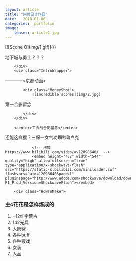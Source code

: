 ```yaml
---
layout: article 
title: "网页设计作品"
date:   2018-01-06
categories:  portfolio
image:
    teaser: article1.jpg
---
```



<body>
		<div class="Header">
			[![Scone O](img/1.gif)](/)

地下城与勇士？？？

		</div>
		<div class="IntroWrapper">

————<京都动画>

			<div class="MoneyShot">
				![Incredible scones](img/2.jpg)

第一合影留念

			</div>
		</div>

		<center>工会战合影留念</center>

还能这样猴？三保一女气功瞬秒暗卢克

				<!-- 根據 https://www.bilibili.com/video/av12098640/  -->
				<embed height="452" width="544" quality="high" allowfullscreen="true" type="application/x-shockwave-flash" src="https://static-s.bilibili.com/miniloader.swf" flashvars="aid=12098640&page=1" pluginspage="http://www.adobe.com/shockwave/download/download.cgi?P1_Prod_Version=ShockwaveFlash"></embed>

		<div class="HowToMake">

### 主c花花是怎样炼成的

1.  +12红字荒古
2.  142光兵
3.  大奶爸
4.  各种buff
5.  各种猴戏
6.  女装
7.  人品
		</div>
	<style type="text/css">
		* {
	box-sizing: border-box;
}

body {
	padding: 1rem .5rem;
	font-size: 1.3rem;
	line-height: 1.2;
	max-width: 60rem;
	margin: 0 auto;
	color: #333;
}

img {
	max-width: 100%;
}

.Header {
	text-align: center;
	border-bottom: 8px double #f9f9f9;
	margin-bottom: 2rem;
	padding-bottom: 1rem;
}

.Strap {
	font-size: 1rem;
}


.MoneyShot {
	position: relative;
}

.MoneyShotImg {
	border: 6px solid #e8cfa9;
	border-radius: 4px;
}

.LogoWrapper {
	display: block;
}

.ImageCaption {
	font-size: .75rem;
	position: absolute;
	bottom: .5rem;
	right: 1rem;
}

.IntroText {
	font-size: 1.8rem;
	font-style: italic;
}

.MethodWrapper li {
	padding: .4rem 0;
}

.MethodWrapper li:after {
	content: "✼";
	display: block;
	text-align: center;
	margin: 1rem 0 .5rem 0;
	color: #eee;
}

@media screen and (min-width: 50rem) {
	body {
		border-left: 4px solid #f9f9f9;
		border-right: 4px solid #f9f9f9;
		padding: 1rem 2rem;
	}

	.IntroWrapper {
		display: table;
		table-layout: fixed;
		width: 100%;
	}

	.MoneyShot,
	.IntroText {
		display: table-cell;
		width: 50%;
		vertical-align: middle;
		text-align: center;
	}

	.IntroText {
		padding: .5rem;
		font-size: 2.5rem;
		text-align: left;
		position: relative;
	}

	.Ingredients {
		font-size: .9rem;
		float: right;
		padding: 1rem;
		margin: 0 0 .5rem 1rem;
		border-radius: 3px;
		background-color: #ffffdf;
		border: 2px solid #e8cfa9;
	}

	.Ingredients h3 {
		margin: 0;
	}
}

</body>
